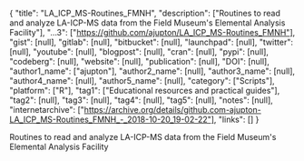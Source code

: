 {
  "title": "LA_ICP_MS-Routines_FMNH",
  "description": ["Routines to read and analyze LA-ICP-MS data from the Field Museum's Elemental Analysis Facility"],
  "...3": ["https://github.com/ajupton/LA_ICP_MS-Routines_FMNH"],
  "gist": [null],
  "gitlab": [null],
  "bitbucket": [null],
  "launchpad": [null],
  "twitter": [null],
  "youtube": [null],
  "blogpost": [null],
  "cran": [null],
  "pypi": [null],
  "codeberg": [null],
  "website": [null],
  "publication": [null],
  "DOI": [null],
  "author1_name": ["ajupton"],
  "author2_name": [null],
  "author3_name": [null],
  "author4_name": [null],
  "author5_name": [null],
  "category": ["Scripts"],
  "platform": ["R"],
  "tag1": ["Educational resources and practical guides"],
  "tag2": [null],
  "tag3": [null],
  "tag4": [null],
  "tag5": [null],
  "notes": [null],
  "internetarchive": ["https://archive.org/details/github.com-ajupton-LA_ICP_MS-Routines_FMNH_-_2018-10-20_19-02-22"],
  "links": []
}

<!-- Generated by csv2md.R – do not edit by hand -->

Routines to read and analyze LA-ICP-MS data from the Field Museum's Elemental Analysis Facility